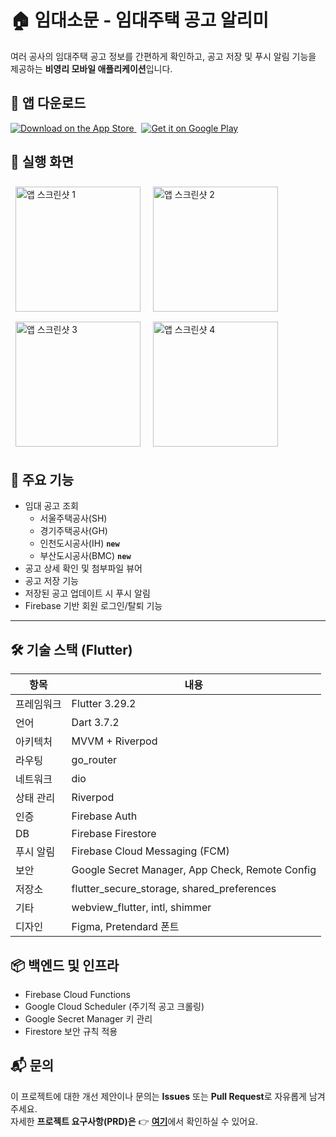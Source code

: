# 🏠 임대소문 - 임대주택 공고 알리미

여러 공사의 임대주택 공고 정보를 간편하게 확인하고, 공고 저장 및 푸시 알림 기능을 제공하는 **비영리 모바일 애플리케이션**입니다.

## 📱 앱 다운로드

<p align="left">
  <a href="https://apps.apple.com/kr/app/%EC%9E%84%EB%8C%80%EC%86%8C%EB%AC%B8/id6747034249" target="_blank">
    <img src="https://img.shields.io/badge/App%20Store-000000?style=for-the-badge&logo=apple&logoColor=white" alt="Download on the App Store"/>
  </a>
  &nbsp;
  <a href="https://play.google.com/store/apps/details?id=com.jmj.imdaesomun" target="_blank">
    <img src="https://img.shields.io/badge/Google%20Play-414141?style=for-the-badge&logo=google-play&logoColor=white" alt="Get it on Google Play"/>
  </a>
  <br/>
</p>

## 📸 실행 화면

<p align="left">
  <img src="https://github.com/user-attachments/assets/defef96d-468e-4287-8e99-bdcb18aa9b4c" alt="앱 스크린샷 1" width="200" style="margin:8px;"/>
  <img src="https://github.com/user-attachments/assets/e3727331-70b4-43ad-9461-2b3450715b63" alt="앱 스크린샷 2" width="200" style="margin:8px;"/>
  <img src="https://github.com/user-attachments/assets/ecb67f32-3f0c-4adf-8466-bd325b43f6ef" alt="앱 스크린샷 3" width="200" style="margin:8px;"/>
  <img src="https://github.com/user-attachments/assets/d0a34289-2bad-4d8b-87b1-f141e36865ab" alt="앱 스크린샷 4" width="200" style="margin:8px;"/>
</p>

## 🚀 주요 기능

- 임대 공고 조회
  - 서울주택공사(SH)
  - 경기주택공사(GH)
  - 인천도시공사(IH) **`new`**
  - 부산도시공사(BMC) **`new`**
- 공고 상세 확인 및 첨부파일 뷰어
- 공고 저장 기능
- 저장된 공고 업데이트 시 푸시 알림
- Firebase 기반 회원 로그인/탈퇴 기능

---

## 🛠️ 기술 스택 (Flutter)

| 항목         | 내용 |
|--------------|------|
| 프레임워크   | Flutter 3.29.2 |
| 언어         | Dart 3.7.2 |
| 아키텍처     | MVVM + Riverpod |
| 라우팅       | go_router |
| 네트워크     | dio |
| 상태 관리    | Riverpod |
| 인증         | Firebase Auth |
| DB           | Firebase Firestore |
| 푸시 알림    | Firebase Cloud Messaging (FCM) |
| 보안         | Google Secret Manager, App Check, Remote Config |
| 저장소       | flutter_secure_storage, shared_preferences |
| 기타         | webview_flutter, intl, shimmer |
| 디자인       | Figma, Pretendard 폰트 |

## 📦 백엔드 및 인프라

- Firebase Cloud Functions
- Google Cloud Scheduler (주기적 공고 크롤링)
- Google Secret Manager 키 관리
- Firestore 보안 규칙 적용

## 📬 문의

이 프로젝트에 대한 개선 제안이나 문의는 **Issues** 또는 **Pull Request**로 자유롭게 남겨주세요.  
자세한 **프로젝트 요구사항(PRD)은** 👉 [**여기**](https://github.com/gijang-jmj/imdaesomun/blob/main/docment/PRD.md)에서 확인하실 수 있어요.
